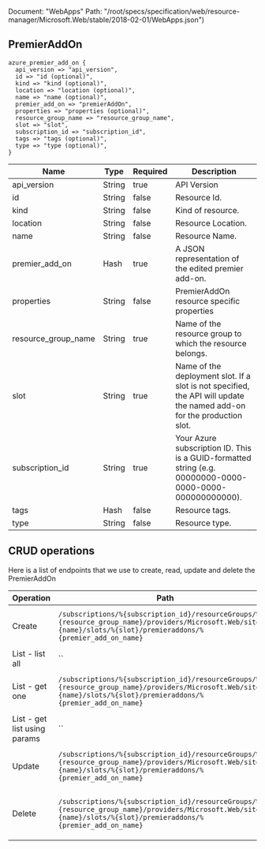 Document: "WebApps"
Path: "/root/specs/specification/web/resource-manager/Microsoft.Web/stable/2018-02-01/WebApps.json")

## PremierAddOn

```puppet
azure_premier_add_on {
  api_version => "api_version",
  id => "id (optional)",
  kind => "kind (optional)",
  location => "location (optional)",
  name => "name (optional)",
  premier_add_on => "premierAddOn",
  properties => "properties (optional)",
  resource_group_name => "resource_group_name",
  slot => "slot",
  subscription_id => "subscription_id",
  tags => "tags (optional)",
  type => "type (optional)",
}
```

| Name        | Type           | Required       | Description       |
| ------------- | ------------- | ------------- | ------------- |
|api_version | String | true | API Version |
|id | String | false | Resource Id. |
|kind | String | false | Kind of resource. |
|location | String | false | Resource Location. |
|name | String | false | Resource Name. |
|premier_add_on | Hash | true | A JSON representation of the edited premier add-on. |
|properties | String | false | PremierAddOn resource specific properties |
|resource_group_name | String | true | Name of the resource group to which the resource belongs. |
|slot | String | true | Name of the deployment slot. If a slot is not specified, the API will update the named add-on for the production slot. |
|subscription_id | String | true | Your Azure subscription ID. This is a GUID-formatted string (e.g. 00000000-0000-0000-0000-000000000000). |
|tags | Hash | false | Resource tags. |
|type | String | false | Resource type. |



## CRUD operations

Here is a list of endpoints that we use to create, read, update and delete the PremierAddOn

| Operation | Path | Verb | Description | OperationID |
| ------------- | ------------- | ------------- | ------------- | ------------- |
|Create|`/subscriptions/%{subscription_id}/resourceGroups/%{resource_group_name}/providers/Microsoft.Web/sites/%{name}/slots/%{slot}/premieraddons/%{premier_add_on_name}`|Put|Updates a named add-on of an app.|WebApps_AddPremierAddOnSlot|
|List - list all|``||||
|List - get one|`/subscriptions/%{subscription_id}/resourceGroups/%{resource_group_name}/providers/Microsoft.Web/sites/%{name}/slots/%{slot}/premieraddons/%{premier_add_on_name}`|Get|Gets a named add-on of an app.|WebApps_GetPremierAddOnSlot|
|List - get list using params|``||||
|Update|`/subscriptions/%{subscription_id}/resourceGroups/%{resource_group_name}/providers/Microsoft.Web/sites/%{name}/slots/%{slot}/premieraddons/%{premier_add_on_name}`|Put|Updates a named add-on of an app.|WebApps_AddPremierAddOnSlot|
|Delete|`/subscriptions/%{subscription_id}/resourceGroups/%{resource_group_name}/providers/Microsoft.Web/sites/%{name}/slots/%{slot}/premieraddons/%{premier_add_on_name}`|Delete|Delete a premier add-on from an app.|WebApps_DeletePremierAddOnSlot|
